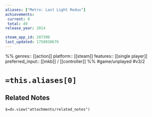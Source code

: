 ```yaml
---
aliases: ["Metro: Last Light Redux"]
achievements:
 current: 0
 total: 49
release_year: 2014

steam_app_id: 287390
last_updated: 1750038676
---
```

%%
genres:: [[action]]
platform:: [[steam]]
features:: [[single player]]
preferred_input:: [[mkb]] / [[controller]]
%%
#game/unplayed
#v3/2

# `=this.aliases[0]`
## Related Notes
`$=dv.view("attachments/related_notes")`